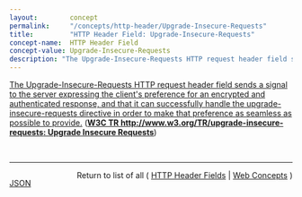 ```yaml
---
layout:        concept
permalink:     "/concepts/http-header/Upgrade-Insecure-Requests"
title:         "HTTP Header Field: Upgrade-Insecure-Requests"
concept-name:  HTTP Header Field
concept-value: Upgrade-Insecure-Requests
description: "The Upgrade-Insecure-Requests HTTP request header field sends a signal to the server expressing the client's preference for an encrypted and authenticated response, and that it can successfully handle the upgrade-insecure-requests directive in order to make that preference as seamless as possible to provide."
---
```


[The Upgrade-Insecure-Requests HTTP request header field sends a signal to the server expressing the client's preference for an encrypted and authenticated response, and that it can successfully handle the upgrade-insecure-requests directive in order to make that preference as seamless as possible to provide.](http://www.w3.org/TR/upgrade-insecure-requests/#preference "Read documentation for HTTP Header Field &#34;Upgrade-Insecure-Requests&#34;") (**[W3C TR http://www.w3.org/TR/upgrade-insecure-requests: Upgrade Insecure Requests](/specs/W3C/TR/upgrade-insecure-requests "This document defines a mechanism which allows authors to instruct a user agent to upgrade a priori insecure resource requests to secure transport before fetching them.")**)

<br/>
<hr/>

<p style="float : left"><a href="./Upgrade-Insecure-Requests.json" title="JSON representing this particular Web Concept value">JSON</a></p>
<p style="text-align: right">Return to list of all ( <a href="../http-header/">HTTP Header Fields</a> | <a href="../">Web Concepts</a> )</p>
